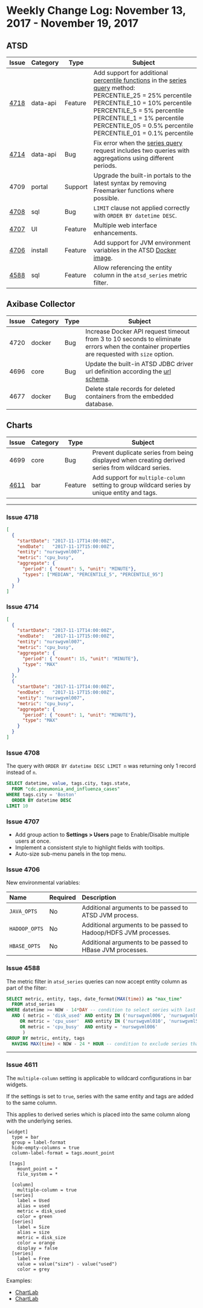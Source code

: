 # Weekly Change Log: November 13, 2017 - November 19, 2017

## ATSD

| Issue| Category    | Type    | Subject              |
|------|-------------|---------|----------------------|
| [4718](#issue-4718) | data-api | Feature | Add support for additional [percentile functions](../../api/data/aggregation.md) in the [series query](../../api/data/series/query.md) method:<br>PERCENTILE_25 = 25% percentile<br>PERCENTILE_10 = 10% percentile<br>PERCENTILE_5 =  5% percentile<br>PERCENTILE_1 = 1% percentile<br>PERCENTILE_05 = 0.5% percentile<br>PERCENTILE_01 = 0.1% percentile |
| [4714](#issue-4714) | data-api | Bug | Fix error when the [series query](../../api/data/series/query.md) request includes two queries with aggregations using different periods. |
| 4709 | portal | Support | Upgrade the built-in portals to the latest syntax by removing Freemarker functions where possible. |
| [4708](#issue-4708) | sql | Bug | `LIMIT` clause not applied correctly with `ORDER BY datetime DESC`. |
| [4707](#issue-4707) |UI| Feature | Multiple web interface enhancements. |
| [4706](#issue-4706) | install | Feature | Add support for JVM environment variables in the ATSD [Docker image](https://github.com/axibase/dockers#environment-variables). |
| [4588](#issue-4588) | sql | Feature | Allow referencing the entity column in the `atsd_series` metric filter. |

## Axibase Collector

| Issue| Category    | Type    | Subject              |
|------|-------------|---------|----------------------|
| 4720 | docker | Bug | Increase Docker API request timeout from 3 to 10 seconds to eliminate errors when the container properties are requested with `size` option.  |
| 4696 | core | Bug | Update the built-in ATSD JDBC driver url definition according the [url schema](https://github.com/axibase/atsd-jdbc#jdbc-url).  |
| 4677 | docker | Bug | Delete stale records for deleted containers from the embedded database. |

## Charts

| Issue| Category    | Type    | Subject              |
|------|-------------|---------|----------------------|
| 4699 | core | Bug | Prevent duplicate series from being displayed when creating derived series from wildcard series.  |
| [4611](#issue-4611) | bar | Feature | Add support for `multiple-column` setting to group wildcard series by unique entity and tags. |

---

### Issue 4718

```json
[
  {
    "startDate": "2017-11-17T14:00:00Z",
    "endDate":   "2017-11-17T15:00:00Z",
    "entity": "nurswgvml007",
    "metric": "cpu_busy",
    "aggregate": {
      "period": { "count": 5, "unit": "MINUTE"},
      "types": ["MEDIAN", "PERCENTILE_5", "PERCENTILE_95"]
    }
  }
]
```

### Issue 4714

```json
[
  {
    "startDate": "2017-11-17T14:00:00Z",
    "endDate":   "2017-11-17T15:00:00Z",
    "entity": "nurswgvml007",
    "metric": "cpu_busy",
    "aggregate": {
      "period": { "count": 15, "unit": "MINUTE"},
      "type": "MAX"
    }
  },
  {
    "startDate": "2017-11-17T14:00:00Z",
    "endDate":   "2017-11-17T15:00:00Z",
    "entity": "nurswgvml007",
    "metric": "cpu_busy",
    "aggregate": {
      "period": { "count": 1, "unit": "MINUTE"},
      "type": "MAX"
    }
  }
]
```

### Issue 4708

The query with `ORDER BY datetime DESC LIMIT n` was returning only 1 record instead of `n`.

```sql
SELECT datetime, value, tags.city, tags.state,
  FROM "cdc.pneumonia_and_influenza_cases"
WHERE tags.city = 'Boston'
  ORDER BY datetime DESC
LIMIT 10
```

### Issue 4707

* Add group action to **Settings > Users** page to Enable/Disable multiple users at once.
* Implement a consistent style to highlight fields with tooltips.
* Auto-size sub-menu panels in the top menu.

### Issue 4706

New environmental variables:

| **Name** | **Required** | **Description** |
|:---|:---|:---|
|`JAVA_OPTS` | No | Additional arguments to be passed to ATSD JVM process. |
|`HADOOP_OPTS` | No | Additional arguments to be passed to Hadoop/HDFS JVM processes. |
|`HBASE_OPTS` | No | Additional arguments to be passed to HBase JVM processes. |

### Issue 4588

The metric filter in `atsd_series` queries can now accept entity column as part of the filter:

```sql
SELECT metric, entity, tags, date_format(MAX(time)) as "max_time"
  FROM atsd_series
WHERE datetime >= NOW - 14*DAY -- condition to select series with last insert date within the last 14 days
  AND ( metric = 'disk_used' AND entity IN ('nurswgvml006', 'nurswgvml007', 'nurswgvml010', 'nurswgvml502')
     OR metric = 'cpu_user'  AND entity IN ('nurswgvml010', 'nurswgvml502')
     OR metric = 'cpu_busy'  AND entity = 'nurswgvml006'
      )
GROUP BY metric, entity, tags
  HAVING MAX(time) < NOW - 24 * HOUR -- condition to exclude series that have recent data
```

---

### Issue 4611

The `multiple-column` setting is applicable to wildcard configurations in bar widgets.

If the settings is set to `true`, series with the same entity and tags are added to the same column.

This applies to derived series which is placed into the same column along with the underlying series.

```ls
[widget]
  type = bar
  group = label-format
  hide-empty-columns = true
  column-label-format = tags.mount_point

 [tags]
    mount_point = *
    file_system = *

  [column]
    multiple-column = true
  [series]
    label = Used
    alias = used
    metric = disk_used
    color = green
  [series]
    label = Size
    alias = size
    metric = disk_size
    color = orange
    display = false
  [series]
    label = Free
    value = value("size") - value("used")
    color = grey
```

Examples:

* [ChartLab](https://apps.axibase.com/chartlab/6e37edc8/2/)
* [ChartLab](https://apps.axibase.com/chartlab/1b8d6e3f/1/)
